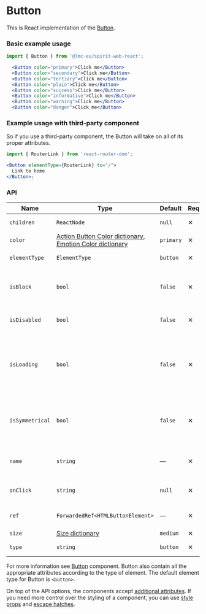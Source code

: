 # Button

This is React implementation of the [Button][button].

### Basic example usage

```jsx
import { Button } from '@lmc-eu/spirit-web-react';
```

```jsx
  <Button color="primary">Click me</Button>
  <Button color="secondary">Click me</Button>
  <Button color="tertiary">Click me</Button>
  <Button color="plain">Click me</Button>
  <Button color="success">Click me</Button>
  <Button color="informative">Click me</Button>
  <Button color="warning">Click me</Button>
  <Button color="danger">Click me</Button>
```

### Example usage with third-party component

So if you use a third-party component, the Button will take on all of its proper attributes.

```jsx
import { RouterLink } from 'react-router-dom';

<Button elementType={RouterLink} to="/">
  Link to home
</Button>;
```

### API

| Name            | Type                                                                                             | Default   | Required | Description                                                                |
| --------------- | ------------------------------------------------------------------------------------------------ | --------- | -------- | -------------------------------------------------------------------------- |
| `children`      | `ReactNode`                                                                                      | `null`    | ✕        | Content of the Button                                                      |
| `color`         | [Action Button Color dictionary][dictionary-color], [Emotion Color dictionary][dictionary-color] | `primary` | ✕        | Color variant                                                              |
| `elementType`   | `ElementType`                                                                                    | `button`  | ✕        | Type of element                                                            |
| `isBlock`       | `bool`                                                                                           | `false`   | ✕        | Span the element to the full width of its parent                           |
| `isDisabled`    | `bool`                                                                                           | `false`   | ✕        | If true, Button is disabled                                                |
| `isLoading`     | `bool`                                                                                           | `false`   | ✕        | If true, Button is in a loading state, disabled and the Spinner is visible |
| `isSymmetrical` | `bool`                                                                                           | `false`   | ✕        | If true, Button has symmetrical dimensions, usually only with an Icon      |
| `name`          | `string`                                                                                         | —         | ✕        | For use a button as a form data reference                                  |
| `onClick`       | `string`                                                                                         | `null`    | ✕        | JS function to call on click                                               |
| `ref`           | `ForwardedRef<HTMLButtonElement>`                                                                | —         | ✕        | Button element reference                                                   |
| `size`          | [Size dictionary][dictionary-size]                                                               | `medium`  | ✕        | Size variant                                                               |
| `type`          | `string`                                                                                         | `button`  | ✕        | Type of the Button                                                         |

For more information see [Button][button] component. Button also contain all the appropriate
attributes according to the type of element. The default element type for Button is `<button>`.

On top of the API options, the components accept [additional attributes][readme-additional-attributes].
If you need more control over the styling of a component, you can use [style props][readme-style-props]
and [escape hatches][readme-escape-hatches].

[button]: https://github.com/lmc-eu/spirit-design-system/tree/main/packages/web/src/scss/components/Button
[dictionary-color]: https://github.com/lmc-eu/spirit-design-system/tree/main/docs/DICTIONARIES.md#color
[dictionary-size]: https://github.com/lmc-eu/spirit-design-system/tree/main/docs/DICTIONARIES.md#size
[readme-additional-attributes]: https://github.com/lmc-eu/spirit-design-system/blob/main/packages/web-react/README.md#additional-attributes
[readme-escape-hatches]: https://github.com/lmc-eu/spirit-design-system/blob/main/packages/web-react/README.md#escape-hatches
[readme-style-props]: https://github.com/lmc-eu/spirit-design-system/blob/main/packages/web-react/README.md#style-props
